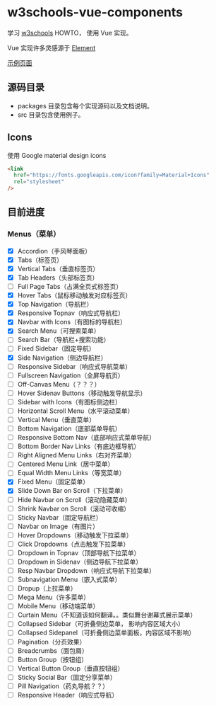 # w3schools-vue-components

学习 [w3schools](https://www.w3schools.com/howto) HOWTO， 使用 Vue 实现。

Vue 实现许多灵感源于 [Element](https://github.com/ElemeFE/element)

[示例页面](http://caizhiyuannn.js.org/w3schools-vue-components/)

## 源码目录

- packages 目录包含每个实现源码以及文档说明。
- src 目录包含使用例子。

## Icons

使用 Google material design icons

```html
<link
  href="https://fonts.googleapis.com/icon?family=Material+Icons"
  rel="stylesheet"
/>
```

## 目前进度

### Menus（菜单）

- [x] Accordion（手风琴面板）
- [x] Tabs（标签页）
- [x] Vertical Tabs（垂直标签页）
- [x] Tab Headers（头部标签页）
- [ ] Full Page Tabs（占满全页式标签页）
- [x] Hover Tabs（鼠标移动触发对应标签页）
- [x] Top Navigation（导航栏）
- [x] Responsive Topnav（响应式导航栏）
- [x] Navbar with Icons（有图标的导航栏）
- [x] Search Menu（可搜索菜单）
- [ ] Search Bar（导航栏+搜索功能）
- [ ] Fixed Sidebar（固定导航）
- [x] Side Navigation（侧边导航栏）
- [ ] Responsive Sidebar（响应式导航菜单）
- [ ] Fullscreen Navigation（全屏导航页）
- [ ] Off-Canvas Menu（？？？）
- [ ] Hover Sidenav Buttons（移动触发导航显示）
- [ ] Sidebar with Icons（有图标侧边栏）
- [ ] Horizontal Scroll Menu（水平滚动菜单）
- [ ] Vertical Menu（垂直菜单）
- [ ] Bottom Navigation（底部菜单导航）
- [ ] Responsive Bottom Nav（底部响应式菜单导航）
- [ ] Bottom Border Nav Links（有底边框导航）
- [ ] Right Aligned Menu Links（右对齐菜单）
- [ ] Centered Menu Link（居中菜单）
- [ ] Equal Width Menu Links（等宽菜单）
- [x] Fixed Menu（固定菜单）
- [x] Slide Down Bar on Scroll（下拉菜单）
- [ ] Hide Navbar on Scroll（滚动隐藏菜单）
- [ ] Shrink Navbar on Scroll（滚动可收缩）
- [ ] Sticky Navbar（固定导航栏）
- [ ] Navbar on Image（有图片）
- [ ] Hover Dropdowns（移动触发下拉菜单）
- [ ] Click Dropdowns（点击触发下拉菜单）
- [ ] Dropdown in Topnav（顶部导航下拉菜单）
- [ ] Dropdown in Sidenav（侧边导航下拉菜单）
- [ ] Resp Navbar Dropdown（响应式导航下拉菜单）
- [ ] Subnavigation Menu（嵌入式菜单）
- [ ] Dropup（上拉菜单）
- [ ] Mega Menu（许多菜单）
- [ ] Mobile Menu（移动端菜单）
- [ ] Curtain Menu（不知道该如何翻译。。类似舞台谢幕式展示菜单）
- [ ] Collapsed Sidebar（可折叠侧边菜单， 影响内容区域大小）
- [ ] Collapsed Sidepanel（可折叠侧边菜单面板，内容区域不影响）
- [ ] Pagination（分页效果）
- [ ] Breadcrumbs（面包屑）
- [ ] Button Group（按钮组）
- [ ] Vertical Button Group（垂直按钮组）
- [ ] Sticky Social Bar（固定分享菜单）
- [ ] Pill Navigation（药丸导航？？）
- [ ] Responsive Header（响应式导航）
